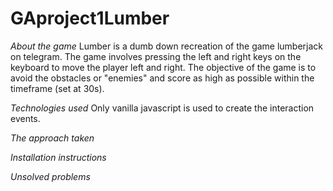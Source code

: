 # GAproject1Lumber

_About the game_
Lumber is a dumb down recreation of the game lumberjack on telegram. The game involves pressing the left and right keys on the keyboard to move the player left and right. The objective of the game is to avoid the obstacles or "enemies" and score as high as possible within the timeframe (set at 30s).

_Technologies used_
Only vanilla javascript is used to create the interaction events.

_The approach taken_

_Installation instructions_

_Unsolved problems_
